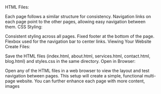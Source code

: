 HTML Files:

Each page follows a similar structure for consistency.
Navigation links on each page point to the other pages, allowing easy navigation between them.
CSS Styling:

Consistent styling across all pages.
Fixed footer at the bottom of the page.
Flexbox used for the navigation bar to center links.
Viewing Your Website
Create Files:

Save the HTML files (index.html, about.html, services.html, contact.html, blog.html) and styles.css in the same directory.
Open in Browser:

Open any of the HTML files in a web browser to view the layout and test navigation between pages.
This setup will create a simple, functional multi-page website. You can further enhance each page with more content, images


